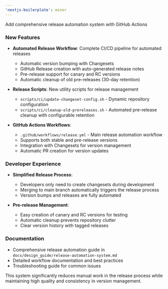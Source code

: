 ```yaml
---
'nextjs-boilerplate': minor
---
```


Add comprehensive release automation system with GitHub Actions

### New Features

- **Automated Release Workflow**: Complete CI/CD pipeline for automated releases
  - Automatic version bumping with Changesets
  - GitHub Release creation with auto-generated release notes
  - Pre-release support for canary and RC versions
  - Automatic cleanup of old pre-releases (30-day retention)

- **Release Scripts**: New utility scripts for release management
  - `scripts/ci/update-changeset-config.sh` - Dynamic repository configuration
  - `scripts/ci/cleanup-old-prereleases.sh` - Automated pre-release cleanup with configurable retention

- **GitHub Actions Workflows**:
  - `.github/workflows/release.yml` - Main release automation workflow
  - Supports both stable and pre-release versions
  - Integration with Changesets for version management
  - Automatic PR creation for version updates

### Developer Experience

- **Simplified Release Process**:
  - Developers only need to create changesets during development
  - Merging to main branch automatically triggers the release process
  - Version bumps and releases are fully automated

- **Pre-release Management**:
  - Easy creation of canary and RC versions for testing
  - Automatic cleanup prevents repository clutter
  - Clear version history with tagged releases

### Documentation

- Comprehensive release automation guide in `docs/design_guide/release-automation-system.md`
- Detailed workflow documentation and best practices
- Troubleshooting guide for common issues

This system significantly reduces manual work in the release process while maintaining high quality and consistency in version management.
